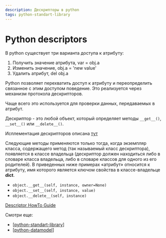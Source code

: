 ```yaml
---
description: Дескрипторы в python
tags: python-standart-library
---
```

# Python descriptors

В python существует три варианта доступа к атрибуту:

1. Получить значение атрибута, var = obj.a
2. Изменить значение, obj.a = 'new value'
3. Удалить атрибут, del obj.a

Python позволяет перехватить доступ к атрибуту и переопределить связанное с этим доступом поведение. Это реализуется через механизм протокола дескрипторов.

Чаще всего это используется для проверки данных, передаваемых в атрибут.

Дескриптор - это любой объект, который определяет методы `__get__()`, `__set__()` или `__delete__()`.

Исплементация дескрипторов описана [тут](https://docs.python.org/3/reference/datamodel.html#implementing-descriptors)

Следующие методы применяются только тогда, когда экземпляр класса, содержащего метод (так называемый класс дескриптора), появляется в классе владельца (дескриптор должен находиться либо в словаре класса владельца, либо в словаре классов для одного из его родителей). В приведенных ниже примерах «атрибут» относится к атрибуту, имя которого является ключом свойства в классе-владельце __dict__.

- `object.__get__(self, instance, owner=None)`
- `object.__set__(self, instance, value)`
- `object.__delete__(self, instance)`

[Descriptor HowTo Guide](https://docs.python.org/3/howto/descriptor.html#descriptorhowto)

Смотри еще:

- [[python-standart-library]]
- [[python-datamodel]]

[//begin]: # "Autogenerated link references for markdown compatibility"
[python-standart-library]: ../lists/python-standart-library "Стандартная библиотека python - список заметок"
[python-datamodel]: ../lists/python-datamodel "Python datamodel"
[//end]: # "Autogenerated link references"
